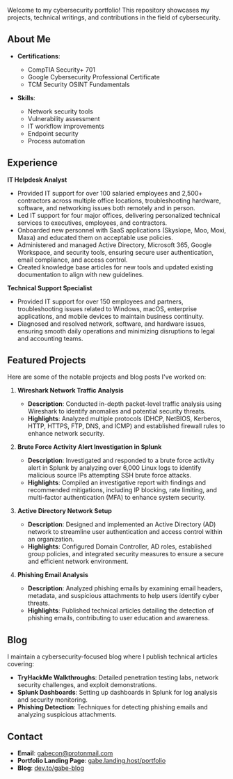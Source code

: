 Welcome to my cybersecurity portfolio! This repository showcases my projects, technical writings, and contributions in the field of cybersecurity.

## About Me

- **Certifications**:
  - CompTIA Security+ 701
  - Google Cybersecurity Professional Certificate
  - TCM Security OSINT Fundamentals

- **Skills**:
  - Network security tools
  - Vulnerability assessment
  - IT workflow improvements
  - Endpoint security
  - Process automation

## Experience

**IT Helpdesk Analyst**

- Provided IT support for over 100 salaried employees and 2,500+ contractors across multiple office locations, troubleshooting hardware, software, and networking issues both remotely and in person.
- Led IT support for four major offices, delivering personalized technical services to executives, employees, and contractors.
- Onboarded new personnel with SaaS applications (Skyslope, Moo, Moxi, Maxa) and educated them on acceptable use policies.
- Administered and managed Active Directory, Microsoft 365, Google Workspace, and security tools, ensuring secure user authentication, email compliance, and access control.
- Created knowledge base articles for new tools and updated existing documentation to align with new guidelines.

**Technical Support Specialist**

- Provided IT support for over 150 employees and partners, troubleshooting issues related to Windows, macOS, enterprise applications, and mobile devices to maintain business continuity.
- Diagnosed and resolved network, software, and hardware issues, ensuring smooth daily operations and minimizing disruptions to legal and accounting teams.

## Featured Projects

Here are some of the notable projects and blog posts I've worked on:

1. **Wireshark Network Traffic Analysis**
   - **Description**: Conducted in-depth packet-level traffic analysis using Wireshark to identify anomalies and potential security threats.
   - **Highlights**: Analyzed multiple protocols (DHCP, NetBIOS, Kerberos, HTTP, HTTPS, FTP, DNS, and ICMP) and established firewall rules to enhance network security.

2. **Brute Force Activity Alert Investigation in Splunk**
   - **Description**: Investigated and responded to a brute force activity alert in Splunk by analyzing over 6,000 Linux logs to identify malicious source IPs attempting SSH brute force attacks.
   - **Highlights**: Compiled an investigative report with findings and recommended mitigations, including IP blocking, rate limiting, and multi-factor authentication (MFA) to enhance system security.

3. **Active Directory Network Setup**
   - **Description**: Designed and implemented an Active Directory (AD) network to streamline user authentication and access control within an organization.
   - **Highlights**: Configured Domain Controller, AD roles, established group policies, and integrated security measures to ensure a secure and efficient network environment.

4. **Phishing Email Analysis**
   - **Description**: Analyzed phishing emails by examining email headers, metadata, and suspicious attachments to help users identify cyber threats.
   - **Highlights**: Published technical articles detailing the detection of phishing emails, contributing to user education and awareness.

## Blog

I maintain a cybersecurity-focused blog where I publish technical articles covering:

- **TryHackMe Walkthroughs**: Detailed penetration testing labs, network security challenges, and exploit demonstrations.
- **Splunk Dashboards**: Setting up dashboards in Splunk for log analysis and security monitoring.
- **Phishing Detection**: Techniques for detecting phishing emails and analyzing suspicious attachments.

## Contact

- **Email**: [gabecon@protonmail.com](mailto:gabecon@protonmail.com)
- **Portfolio Landing Page**: [gabe.landing.host/portfolio](https://gabe.landing.host/portfolio)
- **Blog**: [dev.to/gabe-blog](https://dev.to/gabe-blog)
